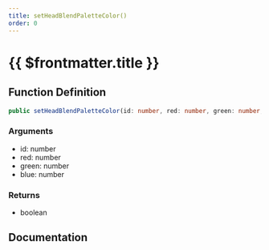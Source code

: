 ```yaml
---
title: setHeadBlendPaletteColor()
order: 0
---
```


# {{ $frontmatter.title }}

<!--@include: ./setHeadBlendPaletteColor_partial_header.md-->

## Function Definition

```ts
public setHeadBlendPaletteColor(id: number, red: number, green: number, blue: number): boolean;
```

### Arguments

* id: number
* red: number
* green: number
* blue: number

### Returns

* boolean

## Documentation

<!--@include: ./setHeadBlendPaletteColor_partial_footer.md-->
